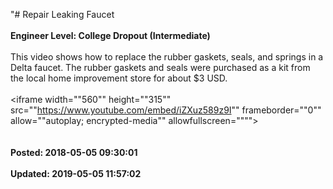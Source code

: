 "# Repair Leaking Faucet<br /><br />**Engineer Level: College Dropout (Intermediate)** <br /><br /> This video shows how to replace the rubber gaskets, seals, and springs in a Delta faucet. The rubber gaskets and seals were purchased as a kit from the local home improvement store for about $3 USD.<br /> <br /> ​​​​​​​<iframe width=""560"" height=""315"" src=""https://www.youtube.com/embed/iZXuz589z9I"" frameborder=""0"" allow=""autoplay; encrypted-media"" allowfullscreen=""""></iframe><br /><br /><br />**Posted: 2018-05-05 09:30:01** <br /><br />**Updated: 2019-05-05 11:57:02** <br /><br />
